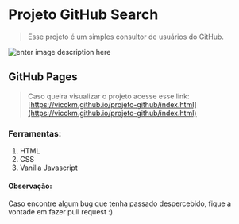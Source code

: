 # Projeto GitHub Search
> Esse projeto é um simples consultor de usuários do GitHub. 

![enter image description here](https://i.imgur.com/T9EMcOw.png)

## GitHub Pages
> Caso queira visualizar o projeto acesse esse link: [https://vicckm.github.io/projeto-github/index.html](https://vicckm.github.io/projeto-github/index.html)

### Ferramentas: 
 1. HTML
 2. CSS
 3. Vanilla Javascript

#### Observação: 
Caso encontre algum bug que tenha passado despercebido, fique a vontade em fazer pull request :)
